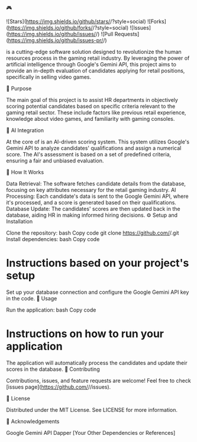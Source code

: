 :video_game: <Project Name>

![Stars](https://img.shields.io/github/stars/<Your GitHub Username>/<Repository Name>?style=social)
![Forks](https://img.shields.io/github/forks/<Your GitHub Username>/<Repository Name>?style=social)
![Issues](https://img.shields.io/github/issues/<Your GitHub Username>/<Repository Name>)
![Pull Requests](https://img.shields.io/github/issues-pr/<Your GitHub Username>/<Repository Name>)

<Project Name> is a cutting-edge software solution designed to revolutionize the human resources process in the gaming retail industry. By leveraging the power of artificial intelligence through Google's Gemini API, this project aims to provide an in-depth evaluation of candidates applying for retail positions, specifically in selling video games.

:dart: Purpose

The main goal of this project is to assist HR departments in objectively scoring potential candidates based on specific criteria relevant to the gaming retail sector. These include factors like previous retail experience, knowledge about video games, and familiarity with gaming consoles.

:robot: AI Integration

At the core of <Project Name> is an AI-driven scoring system. This system utilizes Google's Gemini API to analyze candidates' qualifications and assign a numerical score. The AI's assessment is based on a set of predefined criteria, ensuring a fair and unbiased evaluation.

:wrench: How It Works

Data Retrieval: The software fetches candidate details from the database, focusing on key attributes necessary for the retail gaming industry.
AI Processing: Each candidate's data is sent to the Google Gemini API, where it's processed, and a score is generated based on their qualifications.
Database Update: The candidates' scores are then updated back in the database, aiding HR in making informed hiring decisions.
:gear: Setup and Installation

Clone the repository:
bash
Copy code
git clone https://github.com/<Your GitHub Username>/<Repository Name>.git
Install dependencies:
bash
Copy code
# Instructions based on your project's setup
Set up your database connection and configure the Google Gemini API key in the code.
:book: Usage

Run the application:
bash
Copy code
# Instructions on how to run your application
The application will automatically process the candidates and update their scores in the database.
:busts_in_silhouette: Contributing

Contributions, issues, and feature requests are welcome! Feel free to check [issues page](https://github.com/<Your GitHub Username>/<Repository Name>/issues).

:memo: License

Distributed under the MIT License. See LICENSE for more information.

:handshake: Acknowledgements

Google Gemini API
Dapper
[Your Other Dependencies or References]
